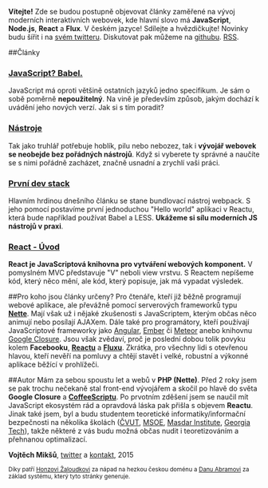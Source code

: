 **Vítejte!** Zde se budou postupně objevovat články zaměřené na vývoj moderních interaktivních webovek, kde hlavní slovo má **JavaScript**, **Node.js**, **React** a **Flux**. V českém jazyce! Sdílejte a hvězdičkujte! Novinky budu šířit i na [svém twitteru](http://twitter.com/vmiksu). Diskutovat pak můžeme na [githubu](http://github.com/tajo/javascript). [RSS](http://www.dzejes.cz/feed.xml).

##Články
### **[JavaScript? Babel.](babel.html)**

JavaScript má oproti většině ostatních jazyků jedno specifikum. Je sám o sobě poměrně **nepoužitelný**. Na vině je především způsob, jakým dochází k uvádění jeho nových verzí. Jak si s tím poradit?

### **[Nástroje](nastroje.html)**

Tak jako truhlář potřebuje hoblík, pilu nebo nebozez, tak i **vývojář webovek se neobejde bez pořádných nástrojů**. Když si vyberete ty správné a naučíte se s nimi pořádně zacházet, značně usnadní a zrychlí vaši práci.

### **[První dev stack](prvni-dev-stack.html)**

Hlavním hrdinou dnešního článku se stane bundlovací nástroj webpack. S jeho pomocí postavíme první jednoduchou "Hello world" aplikaci v Reactu, která bude například používat Babel a LESS. **Ukážeme si sílu moderních JS nástrojů v praxi**.

### **[React - Úvod](react-uvod.html)**

**React je JavaScriptová knihovna pro vytváření webových komponent.** V pomyslném MVC představuje "V" neboli view vrstvu. S Reactem nepíšeme kód, který něco mění, ale kód, který popisuje, jak má vypadat výsledek.

##Pro koho jsou články určeny?
Pro čtenáře, kteří již běžně programují webové aplikace, ale převážně pomocí serverových frameworků typu **[Nette](http://nette.org)**. Mají však už i nějaké zkušenosti s JavaScriptem, kterým občas něco animují nebo posílají AJAXem. Dále také pro programátory, kteří používají JavaScriptové frameworky jako [Angular](http://angularjs.org), [Ember](http://emberjs.com) či [Meteor](https://www.meteor.com) anebo knihovnu [Google Closure](https://developers.google.com/closure/). Jsou však zvědaví, proč je poslední dobou tolik povyku kolem **Facebooku**, **[Reactu](http://reactjs.com)** a **[Fluxu](https://facebook.github.io/flux/)**. Zkrátka, pro všechny lidi s otevřenou hlavou, kteří nevěří na pomluvy a chtějí stavět i velké, robustní a výkonné aplikace běžící v prohlížeči.

##Autor
Mám za sebou spoustu let a webů v **PHP (Nette)**. Před 2 roky jsem se pak trochu nečekaně stal front-end vývojářem a skočil po hlavě do světa **Google Closure** a **[CoffeeScriptu](http://coffeescript.org)**. Po prvotním zděšení jsem se naučil mít JavaScript ekosystém rád a opravdová láska pak přišla s objevem **Reactu**. Jinak také jsem, byl a budu studentem teoretické informatiky/informační bezpečnosti na několika školách ([ČVUT](http://fit.cvut.cz), [MSOE](http://msoe.edu), [Masdar Institute](http://masdar.ac.ae), [Georgia Tech](http://gatech.edu)), takže některé z vás budu možná občas nudit i teoretizováním a přehnanou optimalizací.

**Vojtěch Mikšů**, [twitter](https://twitter.com/vmiksu) a [kontakt](http://miksu.cz), 2015

<small>Díky patří [Honzovi Žaloudkovi](http://janzaloudek.cz/) za nápad na hezkou českou doménu a [Danu Abramovi](http://github.com/gaearon) za základ systému, který tyto stránky generuje.</small>
